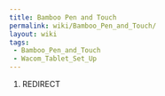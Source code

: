 ```yaml
---
title: Bamboo Pen and Touch
permalink: wiki/Bamboo_Pen_and_Touch/
layout: wiki
tags:
 - Bamboo_Pen_and_Touch
 - Wacom_Tablet_Set_Up
---
```


1.  REDIRECT
